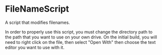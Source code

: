 # FileNameScript
A script that modifies filenames.

In order to properly use this script, you must change the directory path to the path that you want to use on your own drive. 
On the initial build, you will need to right click on the file, then select "Open With" then choose the text editor you want to use with it.
